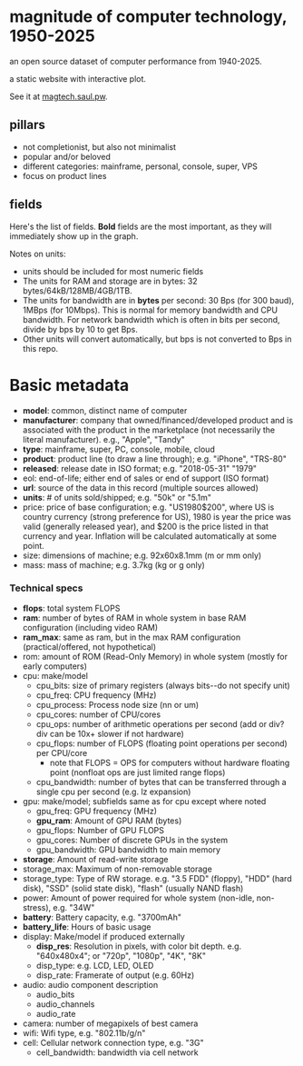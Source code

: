 # magnitude of computer technology, 1950-2025

an open source dataset of computer performance from 1940-2025.

a static website with interactive plot.

See it at [magtech.saul.pw](https://magtech.saul.pw).

## pillars

- not completionist, but also not minimalist
- popular and/or beloved
- different categories: mainframe, personal, console, super, VPS
- focus on product lines

## fields

Here's the list of fields.  **Bold** fields are the most important, as they will immediately show up in the graph.

Notes on units:

- units should be included for most numeric fields
- The units for RAM and storage are in bytes: 32 bytes/64kB/128MB/4GB/1TB.
- The units for bandwidth are in **bytes** per second: 30 Bps (for 300 baud), 1MBps (for 10Mbps).  This is normal for memory bandwidth and CPU bandwidth.  For network bandwidth which is often in bits per second, divide by bps by 10 to get Bps.
- Other units will convert automatically, but bps is not converted to Bps in this repo.

# Basic metadata

- **model**: common, distinct name of computer
- **manufacturer**: company that owned/financed/developed product and is associated with the product in the marketplace (not necessarily the literal manufacturer). e.g., "Apple", "Tandy"
- **type**: mainframe, super, PC, console, mobile, cloud
- **product**: product line (to draw a line through); e.g. "iPhone", "TRS-80"
- **released**: release date in ISO format; e.g. "2018-05-31" "1979"
- eol: end-of-life; either end of sales or end of support (ISO format)
- **url**: source of the data in this record (multiple sources allowed)
- **units**: # of units sold/shipped; e.g. "50k" or "5.1m"
- price: price of base configuration; e.g. "US1980$200", where US is country currency (strong preference for US), 1980 is year the price was valid (generally released year), and $200 is the price listed in that currency and year.  Inflation will be calculated automatically at some point.
- size: dimensions of machine; e.g. 92x60x8.1mm (m or mm only)
- mass: mass of machine; e.g. 3.7kg (kg or g only)

### Technical specs

- **flops**: total system FLOPS
- **ram**: number of bytes of RAM in whole system in base RAM configuration (including video RAM)
- **ram_max**: same as ram, but in the max RAM configuration (practical/offered, not hypothetical)
- rom: amount of ROM (Read-Only Memory) in whole system (mostly for early computers)
- cpu: make/model
  - cpu_bits: size of primary registers (always bits--do not specify unit)
  - cpu_freq: CPU frequency (MHz)
  - cpu_process: Process node size (nn or um)
  - cpu_cores: number of CPU/cores
  - cpu_ops: number of arithmetic operations per second (add or div?  div can be 10x+ slower if not hardware)
  - cpu_flops: number of FLOPS (floating point operations per second) per CPU/core
     - note that FLOPS = OPS for computers without hardware floating point (nonfloat ops are just limited range flops)
  - cpu_bandwidth: number of bytes that can be transferred through a single cpu per second (e.g. lz expansion)
- gpu: make/model; subfields same as for cpu except where noted
  - gpu_freq: GPU frequency (MHz)
  - **gpu_ram**: Amount of GPU RAM (bytes)
  - gpu_flops: Number of GPU FLOPS
  - gpu_cores: Number of discrete GPUs in the system
  - gpu_bandwidth: GPU bandwidth to main memory
- **storage**: Amount of read-write storage
- storage_max: Maximum of non-removable storage
- storage_type: Type of RW storage.  e.g. "3.5 FDD" (floppy), "HDD" (hard disk), "SSD" (solid state disk), "flash" (usually NAND flash)
- power: Amount of power required for whole system (non-idle, non-stress), e.g. "34W"
- **battery**: Battery capacity, e.g. "3700mAh"
- **battery_life**: Hours of basic usage
- display: Make/model if produced externally
  - **disp_res**: Resolution in pixels, with color bit depth. e.g. "640x480x4"; or "720p", "1080p", "4K", "8K"
  - disp_type: e.g. LCD, LED, OLED
  - disp_rate: Framerate of output (e.g. 60Hz)
- audio: audio component description
  - audio_bits
  - audio_channels
  - audio_rate
- camera: number of megapixels of best camera
- wifi: Wifi type, e.g. "802.11b/g/n"
- cell: Cellular network connection type, e.g. "3G"
  - cell_bandwidth: bandwidth via cell network
